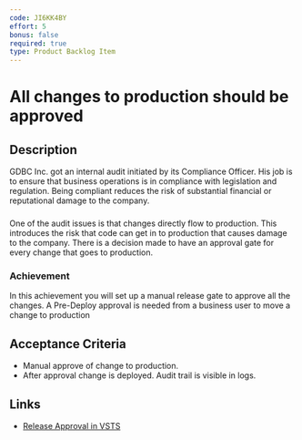```yaml
---
code: JI6KK4BY
effort: 5
bonus: false
required: true
type: Product Backlog Item 
---
```

# All changes to production should be approved #

## Description ##

GDBC Inc. got an internal audit initiated by its Compliance Officer. His job is to ensure that business operations is in compliance with legislation and regulation. Being compliant reduces the risk of substantial financial or reputational damage to the company.  
### ###
One of the audit issues is that changes directly flow to production. This introduces the risk that code can get in to production that causes damage to the company. There is a decision made to have an approval gate for every change that goes to production.

### Achievement ###
In this achievement you will set up a manual release gate to approve all the changes. A Pre-Deploy approval is needed from a business user to move a change to production

## Acceptance Criteria ##
* Manual approve of change to production.
* After approval change is deployed. Audit trail is visible in logs.

## Links ##
* [Release Approval in VSTS](https://docs.microsoft.com/en-us/vsts/build-release/concepts/definitions/release/approvals/approvals?view=vsts)
